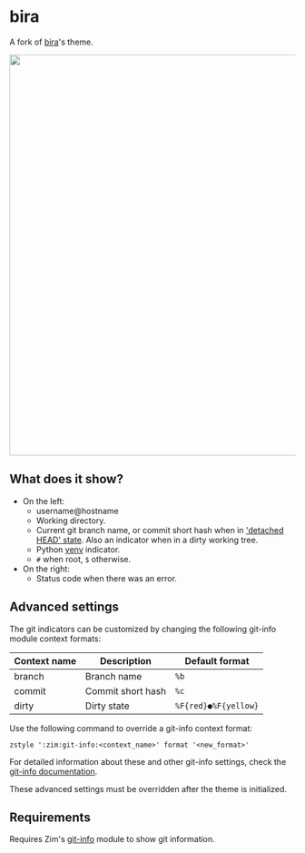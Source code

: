 bira
====

A fork of [bira]'s theme.

<img width="706" src="https://zimfw.github.io/images/prompts/bira@2.png">

What does it show?
------------------

  * On the left:
    * username@hostname
    * Working directory.
    * Current git branch name, or commit short hash when in ['detached HEAD' state].
      Also an indicator when in a dirty working tree.
    * Python [venv] indicator.
    * `#` when root, `$` otherwise.
  * On the right:
    * Status code when there was an error.

Advanced settings
-----------------

The git indicators can be customized by changing the following git-info module
context formats:

| Context name | Description       | Default format       |
| ------------ | ----------------- | -------------------- |
| branch       | Branch name       | `%b`                 |
| commit       | Commit short hash | `%c`                 |
| dirty        | Dirty state       | `%F{red}●%F{yellow}` |

Use the following command to override a git-info context format:

    zstyle ':zim:git-info:<context_name>' format '<new_format>'

For detailed information about these and other git-info settings, check the
[git-info documentation].

These advanced settings must be overridden after the theme is initialized.

Requirements
------------

Requires Zim's [git-info] module to show git information.

[bira]: https://github.com/ohmyzsh/ohmyzsh/blob/master/themes/bira.zsh-theme
['detached HEAD' state]: https://git-scm.com/docs/git-checkout#_detached_head
[venv]: https://docs.python.org/3/library/venv.html
[git-info documentation]: https://github.com/zimfw/git-info/blob/master/README.md#settings
[git-info]: https://github.com/zimfw/git-info
